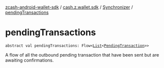 [zcash-android-wallet-sdk](../../index.md) / [cash.z.wallet.sdk](../index.md) / [Synchronizer](index.md) / [pendingTransactions](./pending-transactions.md)

# pendingTransactions

`abstract val pendingTransactions: Flow<`[`List`](https://kotlinlang.org/api/latest/jvm/stdlib/kotlin.collections/-list/index.html)`<`[`PendingTransaction`](../../cash.z.wallet.sdk.entity/-pending-transaction/index.md)`>>`

A flow of all the outbound pending transaction that have been sent but are awaiting
confirmations.

